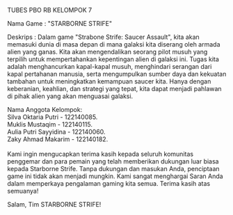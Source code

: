 TUBES PBO RB KELOMPOK 7

Nama Game : "STARBORNE STRIFE"

Deskrips :
Dalam game "Strabone Strife: Saucer Assault", kita akan memasuki dunia di masa depan di mana galaksi kita diserang oleh armada alien yang ganas. Kita akan mengendalikan seorang pilot musuh yang terpilih untuk mempertahankan kepentingan alien di galaksi ini. Tugas kita adalah menghancurkan kapal-kapal musuh, menghindari serangan dari kapal pertahanan manusia, serta mengumpulkan sumber daya dan kekuatan tambahan untuk meningkatkan kemampuan saucer kita. Hanya dengan keberanian, keahlian, dan strategi yang tepat, kita dapat menjadi pahlawan di pihak alien yang akan menguasai galaksi.

Nama Anggota Kelompok: <br>
Silva Oktaria Putri - 122140085.<br>
Muklis Mustaqim - 122140115.<br>
Aulia Putri Sayyidina - 122140060.<br>
Zaky Ahmad Makarim - 122140182.<br>
<br>
Kami ingin mengucapkan terima kasih kepada seluruh komunitas penggemar dan para pemain yang telah memberikan dukungan luar biasa kepada Starborne Strife. Tanpa dukungan dan masukan Anda, penciptaan game ini tidak akan menjadi mungkin. Kami sangat menghargai Saran Anda dalam memperkaya pengalaman gaming kita semua. Terima kasih atas semuanya!

Salam, Tim STARBORNE STRIFE!

